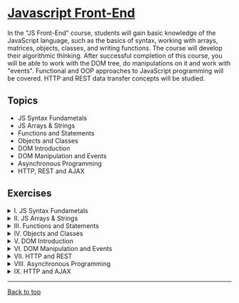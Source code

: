 # [Javascript Front-End](https://softuni.bg/trainings/4240/js-front-end-october-2023)

In the "JS Front-End" course, students will gain basic knowledge of the JavaScript language, such as the basics of syntax, working with arrays, matrices, objects, classes, and writing functions. The course will develop their algorithmic thinking. After successful completion of this course, you will be able to work with the DOM tree, do manipulations on it and work with "events". Functional and OOP approaches to JavaScript programming will be covered. HTTP and REST data transfer concepts will be studied.

## Topics

- JS Syntax Fundametals
- JS Arrays & Strings
- Functions and Statements
- Objects and Classes
- DOM Introduction
- DOM Manipulation and Events
- Asynchronous Programming
- HTTP, REST and AJAX

## Exercises

<details>
    <summary>
        I. JS Syntax Fundametals
    </summary>

1. [Lab](https://github.com/Krasipeace/SoftUni/tree/main/Javascript%20Front-End/1.%20Syntax%20Fundamentals/Lab)
2. [Exercises](https://github.com/Krasipeace/SoftUni/tree/main/Javascript%20Front-End/1.%20Syntax%20Fundamentals/Exercises)
3. [More Exercises](https://github.com/Krasipeace/SoftUni/tree/main/Javascript%20Front-End/1.%20Syntax%20Fundamentals/More%20Exercises)
</details>
<details>
    <summary>
        II. JS Arrays & Strings
    </summary>

1. [Lab](https://github.com/Krasipeace/SoftUni/tree/main/Javascript%20Front-End/2.%20Arrays%20and%20Strings/Lab)
2. [Exercises](https://github.com/Krasipeace/SoftUni/tree/main/Javascript%20Front-End/2.%20Arrays%20and%20Strings/Exercises)
3. [More Exercises](https://github.com/Krasipeace/SoftUni/tree/main/Javascript%20Front-End/2.%20Arrays%20and%20Strings/More%20Exercises)
</details>
<details>
    <summary>
        III. Functions and Statements
    </summary>

1. [Lab](https://github.com/Krasipeace/SoftUni/tree/main/Javascript%20Front-End/3.%20Functions%20and%20Statements/Lab)
2. [Exercises](https://github.com/Krasipeace/SoftUni/tree/main/Javascript%20Front-End/3.%20Functions%20and%20Statements/Exercises)
3. [More Exercises](https://github.com/Krasipeace/SoftUni/tree/main/Javascript%20Front-End/3.%20Functions%20and%20Statements/More%20Exercises)
</details>
<details>
    <summary>
        IV. Objects and Classes
    </summary>

1. [Lab](https://github.com/Krasipeace/SoftUni/tree/main/Javascript%20Front-End/4.%20Objects%20and%20Classes/Lab)
2. [Exercises](https://github.com/Krasipeace/SoftUni/tree/main/Javascript%20Front-End/4.%20Objects%20and%20Classes/Exercises)
3. [More Exercises](https://github.com/Krasipeace/SoftUni/tree/main/Javascript%20Front-End/4.%20Objects%20and%20Classes/More%20Exercises)
</details>
<details>
    <summary>
        V. DOM Introduction
    </summary>

1. [Lab](https://github.com/Krasipeace/SoftUni/tree/main/Javascript%20Front-End/5.%20DOM%20Introduction/Lab)
2. [Exercises](https://github.com/Krasipeace/SoftUni/tree/main/Javascript%20Front-End/5.%20DOM%20Introduction/Exercises)
</details>
<details>
    <summary>
        VI. DOM Manipulation and Events
    </summary>

1. [Lab](https://github.com/Krasipeace/SoftUni/tree/main/Javascript%20Front-End/6.%20DOM%20Manipulation%20and%20Events/Lab)
2. [Exercises](https://github.com/Krasipeace/SoftUni/tree/main/Javascript%20Front-End/6.%20DOM%20Manipulation%20and%20Events/Exercises)
</details>
<details>
    <summary>
        VII. HTTP and REST
    </summary>

* [Lab](https://github.com/Krasipeace/SoftUni/tree/main/Javascript%20Front-End/7.%20HTTP%20and%20REST)
</details>
<details>
    <summary>
        VIII. Asynchronous Programming
    </summary>

* [Lab](https://github.com/Krasipeace/SoftUni/tree/main/Javascript%20Front-End/8.%20Asynchronous%20Programming)
</details>
<details>
    <summary>
        IX. HTTP and AJAX
    </summary>

* [Exercise](https://github.com/Krasipeace/SoftUni/tree/main/Javascript%20Front-End/9.%20HTTP%20and%20AJAX)
</details>

---

[Back to top](#)